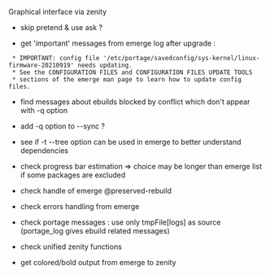 Graphical interface via zenity
- skip pretend & use ask ?

- get 'important' messages from emerge log after upgrade :
```
 * IMPORTANT: config file '/etc/portage/savedconfig/sys-kernel/linux-firmware-20210919' needs updating.
 * See the CONFIGURATION FILES and CONFIGURATION FILES UPDATE TOOLS
 * sections of the emerge man page to learn how to update config files.
```
- find messages about ebuilds blocked by conflict which don't appear with -q option
- add -q option to --sync ?

- see if -t --tree option can be used in emerge to better understand dependencies
- check progress bar estimation => choice may be longer than emerge list if some packages are excluded

- check handle of emerge @preserved-rebuild
- check errors handling from emerge
- check portage messages : use only tmpFile[logs] as source (portage_log gives ebuild related messages)
- check unified zenity functions

- get colored/bold output from emerge to zenity